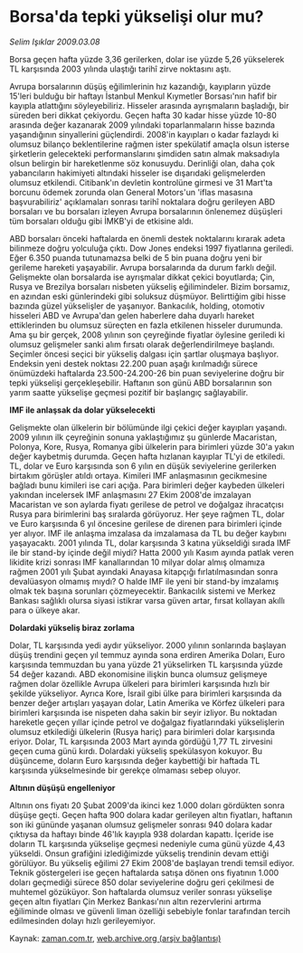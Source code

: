 # Borsa'da tepki yükselişi olur mu?

*Selim Işıklar 2009.03.08*

<tr><td class="metin" colspan="2" style="padding-top: 20px; padding-left: 5px; padding-right: 10px;">Borsa geçen hafta yüzde 3,36 gerilerken, dolar ise yüzde 5,26 yükselerek TL karşısında 2003 yılında ulaştığı tarihî zirve noktasını aştı.</td></tr><tr><td class="metin" colspan="2" style="padding-top: 20px; padding-left: 5px; padding-right: 10px;"><p>Avrupa borsalarının düşüş eğilimlerinin hız kazandığı, kayıpların yüzde 15'leri bulduğu bir haftayı İstanbul Menkul Kıymetler Borsası'nın hafif bir kayıpla atlattığını söyleyebiliriz. Hisseler arasında ayrışmaların başladığı, bir süreden beri dikkat çekiyordu. Geçen hafta 30 kadar hisse yüzde 10-80 arasında değer kazanarak 2009 yılındaki toparlanmaların hisse bazında yaşandığının sinyallerini güçlendirdi. 2008'in kayıpları o kadar fazlaydı ki olumsuz bilanço beklentilerine rağmen ister spekülatif amaçla olsun isterse şirketlerin gelecekteki performanslarını şimdiden satın almak maksadıyla olsun belirgin bir hareketlenme söz konusuydu. Derinliği olan, daha çok yabancıların hakimiyeti altındaki hisseler ise dışarıdaki gelişmelerden olumsuz etkilendi. Citibank'ın devletin kontrolüne girmesi ve 31 Mart'ta borcunu ödemek zorunda olan General Motors'un 'iflas masasına başvurabiliriz' açıklamaları sonrası tarihî noktalara doğru gerileyen ABD borsaları ve bu borsaları izleyen Avrupa borsalarının önlenemez düşüşleri tüm borsaları olduğu gibi İMKB'yi de etkisine aldı.
<p> ABD borsaları önceki haftalarda en önemli destek noktalarını kırarak adeta bilinmeze doğru yolculuğa çıktı. Dow Jones endeksi 1997 fiyatlarına geriledi. Eğer 6.350 puanda tutunamazsa belki de 5 bin puana doğru yeni bir gerileme hareketi yaşayabilir. Avrupa borsalarında da durum farklı değil. Gelişmekte olan borsalarda ise ayrışmalar dikkat çekici boyutlarda; Çin, Rusya ve Brezilya borsaları nisbeten yükseliş eğilimindeler. Bizim borsamız, en azından eski günlerindeki gibi soluksuz düşmüyor. Belirttiğim gibi hisse bazında güzel yükselişler de yaşanıyor. Bankacılık, holding, otomotiv hisseleri ABD ve Avrupa'dan gelen haberlere daha duyarlı hareket ettiklerinden bu olumsuz süreçten en fazla etkilenen hisseler durumunda. Ama şu bir gerçek, 2008 yılının son çeyreğinde fiyatlar öylesine geriledi ki olumsuz gelişmeler sanki alım fırsatı olarak değerlendirilmeye başlandı. Seçimler öncesi seçici bir yükseliş dalgası için şartlar oluşmaya başlıyor. Endeksin yeni destek noktası 22.200 puan aşağı kırılmadığı sürece önümüzdeki haftalarda 23.500-24.200-26 bin puan seviyelerine doğru bir tepki yükselişi gerçekleşebilir. Haftanın son günü ABD borsalarının son yarım saatte yükselişe geçmesi pozitif bir başlangıç sağlayabilir.
<p><b>IMF ile anlaşsak da dolar yükselecekti</b>
<p>Gelişmekte olan ülkelerin bir bölümünde ilgi çekici değer kayıpları yaşandı. 2009 yılının ilk çeyreğinin sonuna yaklaştığımız şu günlerde Macaristan, Polonya, Kore, Rusya, Romanya gibi ülkelerin para birimleri yüzde 30'a yakın değer kaybetmiş durumda. Geçen hafta hızlanan kayıplar TL'yi de etkiledi. TL, dolar ve Euro karşısında son 6 yılın en düşük seviyelerine gerilerken birtakım görüşler atıldı ortaya. Kimileri IMF anlaşmasının gecikmesine bağladı bunu kimileri ise cari açığa. Para birimleri değer kaybeden ülkeleri yakından incelersek IMF anlaşmasını 27 Ekim 2008'de imzalayan Macaristan ve son aylarda fiyatı gerilese de petrol ve doğalgaz ihracatçısı Rusya para birimlerini baş sıralarda görüyoruz. Her şeye rağmen TL, dolar ve Euro karşısında 6 yıl öncesine gerilese de direnen para birimleri içinde yer alıyor. IMF ile anlaşma imzalasa da imzalamasa da TL bu değer kaybını yaşayacaktı. 2001 yılında TL, dolar karşısında 3 katına yükseldiği sırada IMF ile bir stand-by içinde değil miydi? Hatta 2000 yılı Kasım ayında patlak veren likidite krizi sonrası IMF kanallarından 10 milyar dolar almış olmamıza rağmen 2001 yılı Şubat ayındaki Anayasa kitapçığı fırlatılmasından sonra devalüasyon olmamış mıydı? O halde IMF ile yeni bir stand-by imzalamış olmak tek başına sorunları çözmeyecektir. Bankacılık sistemi ve Merkez Bankası sağlıklı olursa siyasi istikrar varsa güven artar, fırsat kollayan akıllı para o ülkeye akar.
<p><b>Dolardaki yükseliş biraz zorlama</b>
<p>Dolar, TL karşısında yedi aydır yükseliyor. 2000 yılının sonlarında başlayan düşüş trendini geçen yıl temmuz ayında sona erdiren Amerika Doları, Euro karşısında temmuzdan bu yana yüzde 21 yükselirken TL karşısında yüzde 54 değer kazandı. ABD ekonomisine ilişkin bunca olumsuz gelişmeye rağmen dolar özellikle Avrupa ülkeleri para birimleri karşısında hızlı bir şekilde yükseliyor. Ayrıca Kore, İsrail gibi ülke para birimleri karşısında da benzer değer artışları yaşayan dolar, Latin Amerika ve Körfez ülkeleri para birimleri karşısında ise nispeten daha sakin bir seyir izliyor. Bu noktadan hareketle geçen yıllar içinde petrol ve doğalgaz fiyatlarındaki yükselişlerin olumsuz etkilediği ülkelerin (Rusya hariç) para birimleri dolar karşısında eriyor. Dolar, TL karşısında 2003 Mart ayında gördüğü 1,77 TL zirvesini geçen cuma günü kırdı. Dolardaki yükseliş spekülasyon kokuyor. Bu düşünceme, doların Euro karşısında değer kaybettiği bir haftada TL karşısında yükselmesinde bir gerekçe olmaması sebep oluyor.
<p><b>Altının düşüşü engelleniyor</b>
<p>Altının ons fiyatı 20 Şubat 2009'da ikinci kez 1.000 doları gördükten sonra düşüşe geçti. Geçen hafta 900 dolara kadar gerileyen altın fiyatları, haftanın son iki gününde yaşanan olumsuz gelişmeler sonrası 940 dolara kadar çıktıysa da haftayı binde 46'lık kayıpla 938 dolardan kapattı. İçeride ise doların TL karşısında yükselişe geçmesi nedeniyle cuma günü yüzde 4,43 yükseldi. Onsun grafiğini izlediğimizde yükseliş trendinin devam ettiği görülüyor. Bu yükseliş eğilimi 27 Ekim 2008'de başlayan trendi temsil ediyor. Teknik göstergeleri ise geçen haftalarda satışa dönen ons fiyatının 1.000 doları geçmediği sürece 850 dolar seviyelerine doğru geri çekilmesi de muhtemel gözüküyor. Son haftalarda olumsuz veriler sonrası yükselişe geçen altın fiyatları Çin Merkez Bankası'nın altın rezervlerini artırma eğiliminde olması ve güvenli liman özelliği sebebiyle fonlar tarafından tercih edilmesinden dolayı hızlı gerileyemiyor. <br/></p></p></p></p></p></p></p></p></td></tr>

Kaynak: [zaman.com.tr](http://zaman.com.tr/yazar.do?yazino=822795), [web.archive.org (arşiv bağlantısı)](http://web.archive.org/web/20090402091617/http://www.zaman.com.tr:80/yazar.do?yazino=822795)
